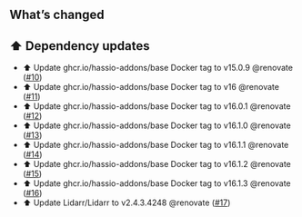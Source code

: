 ## What’s changed

## ⬆️ Dependency updates

- ⬆️ Update ghcr.io/hassio-addons/base Docker tag to v15.0.9 @renovate ([#10](https://github.com/hassio-addons/addon-lidarr/pull/10))
- ⬆️ Update ghcr.io/hassio-addons/base Docker tag to v16 @renovate ([#11](https://github.com/hassio-addons/addon-lidarr/pull/11))
- ⬆️ Update ghcr.io/hassio-addons/base Docker tag to v16.0.1 @renovate ([#12](https://github.com/hassio-addons/addon-lidarr/pull/12))
- ⬆️ Update ghcr.io/hassio-addons/base Docker tag to v16.1.0 @renovate ([#13](https://github.com/hassio-addons/addon-lidarr/pull/13))
- ⬆️ Update ghcr.io/hassio-addons/base Docker tag to v16.1.1 @renovate ([#14](https://github.com/hassio-addons/addon-lidarr/pull/14))
- ⬆️ Update ghcr.io/hassio-addons/base Docker tag to v16.1.2 @renovate ([#15](https://github.com/hassio-addons/addon-lidarr/pull/15))
- ⬆️ Update ghcr.io/hassio-addons/base Docker tag to v16.1.3 @renovate ([#16](https://github.com/hassio-addons/addon-lidarr/pull/16))
- ⬆️ Update Lidarr/Lidarr to v2.4.3.4248 @renovate ([#17](https://github.com/hassio-addons/addon-lidarr/pull/17))
